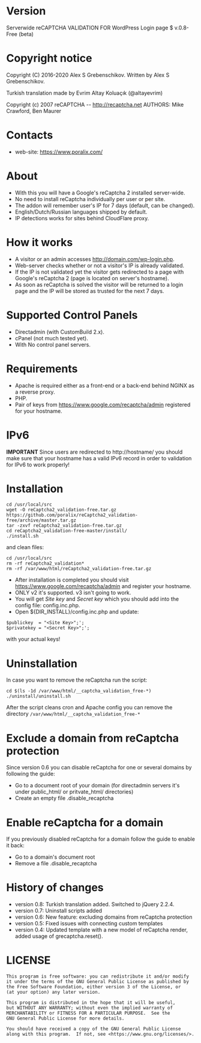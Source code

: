 # Version

Serverwide reCAPTCHA VALIDATION FOR WordPress Login page $ v.0.8-Free (beta)

# Copyright notice

Copyright (C) 2016-2020 Alex S Grebenschikov.
Written by Alex S Grebenschikov.

Turkish translation made by Evrim Altay Koluaçık (@altayevrim)

Copyright (c) 2007 reCAPTCHA -- http://recaptcha.net
AUTHORS: Mike Crawford, Ben Maurer


# Contacts

- web-site:  https://www.poralix.com/

# About

- With this you will have a Google's reCaptcha 2 installed server-wide.
- No need to install reCaptcha individually per user or per site.
- The addon will remember user's IP for 7 days (default, can be changed).
- English/Dutch/Russian languages shipped by default.
- IP detections works for sites behind CloudFlare proxy.

# How it works

- A visitor or an admin accesses http://domain.com/wp-login.php.
- Web-server checks whether or not a visitor's IP is already validated.
- If the IP is not validated yet the visitor gets redirected to a page with Google's reCaptcha 2 (page is located on server's hostname).
- As soon as reCaptcha is solved the visitor will be returned to a login page and the IP will be stored as trusted for the next 7 days.

# Supported Control Panels

- Directadmin (with CustomBuild 2.x).
- cPanel (not much tested yet).
- With No control panel servers.

# Requirements

- Apache is required either as a front-end or a back-end behind NGINX as a reverse proxy.
- PHP.
- Pair of keys from https://www.google.com/recaptcha/admin registered for your hostname.

# IPv6 

**IMPORTANT** Since users are redirected to http://hostname/ you should make sure that your hostname has a valid IPv6 record in order to validation 
for IPv6 to work properly!

# Installation

```
cd /usr/local/src
wget -O reCaptcha2_validation-free.tar.gz https://github.com/poralix/reCaptcha2_validation-free/archive/master.tar.gz
tar -zxvf reCaptcha2_validation-free.tar.gz
cd reCaptcha2_validation-free-master/install/
./install.sh
```
and clean files:
```
cd /usr/local/src
rm -rf reCaptcha2_validation*
rm -rf /var/www/html/reCaptcha2_validation-free.tar.gz
```

- After installation is completed you should visit https://www.google.com/recaptcha/admin and register your hostname.
- ONLY v2 it's supported. v3 isn't going to work.
- You will get _Site key_ and _Secret key_ which you should add into the config file: config.inc.php.
- Open ${DIR_INSTALL}/config.inc.php and update:
```
$publickey  = "<Site Key>";';
$privatekey = "<Secret Key>";';
```
with your actual keys!

# Uninstallation

In case you want to remove the reCaptcha run the script:

```
cd $(ls -1d /var/www/html/__captcha_validation_free-*)
./uninstall/uninstall.sh
```

After the script cleans cron and Apache config you can remove the directory `/var/www/html/__captcha_validation_free-*`

# Exclude a domain from reCaptcha protection

Since version 0.6 you can disable reCaptcha for one or several domains by following the guide:

- Go to a document root of your domain (for directadmin servers it's under public_html/ or pritvate_html/ directories)
- Create an empty file .disable_recaptcha

# Enable reCaptcha for a domain

If you previously disabled reCaptcha for a domain follow the guide to enable it back:

- Go to a domain's document root
- Remove a file .disable_recaptcha

# History of changes

- version 0.8: Turkish translation added. Switched to jQuery 2.2.4.
- version 0.7: Uninstall scripts added
- version 0.6: New feature: excluding domains from reCaptcha protection 
- version 0.5: Fixed issues with connecting custom templates
- version 0.4: Updated template with a new model of reCaptcha render, added usage of grecaptcha.reset().

# LICENSE

```
This program is free software: you can redistribute it and/or modify
it under the terms of the GNU General Public License as published by
the Free Software Foundation, either version 3 of the License, or
(at your option) any later version.

This program is distributed in the hope that it will be useful,
but WITHOUT ANY WARRANTY; without even the implied warranty of
MERCHANTABILITY or FITNESS FOR A PARTICULAR PURPOSE.  See the
GNU General Public License for more details.

You should have received a copy of the GNU General Public License
along with this program.  If not, see <https://www.gnu.org/licenses/>.
```

